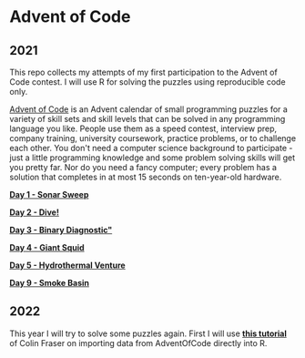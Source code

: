 # Advent of Code

## 2021

This repo collects my attempts of my first participation to the Advent of Code contest. I will use R for solving the puzzles using reproducible code only.

[Advent of Code](https://adventofcode.com/2021) is an Advent calendar of small programming puzzles for a variety of skill sets and skill levels that can be solved in any programming language you like. People use them as a speed contest, interview prep, company training, university coursework, practice problems, or to challenge each other. You don't need a computer science background to participate - just a little programming knowledge and some problem solving skills will get you pretty far. Nor do you need a fancy computer; every problem has a solution that completes in at most 15 seconds on ten-year-old hardware.

**[Day 1 - Sonar Sweep](https://github.com/wdkeyzer/adventofcode2021/blob/main/markdown/md/day01-Sonar_Sweep.md)**

**[Day 2 - Dive!](https://github.com/wdkeyzer/adventofcode2021/blob/main/markdown/md/day02-Dive.md)**

**[Day 3 - Binary Diagnostic"](https://github.com/wdkeyzer/adventofcode2021/blob/main/markdown/day03-Binary_Diagnostic.Rmd)**

**[Day 4 - Giant Squid](https://github.com/wdkeyzer/adventofcode2021/blob/main/markdown/day04-Giant_Squid.Rmd)**

**[Day 5 - Hydrothermal Venture](https://github.com/wdkeyzer/adventofcode2021/blob/main/markdown/md/day05-Hydrothermal_Venture.md)**

**[Day 9 - Smoke Basin]()**

## 2022

This year I will try to solve some puzzles again. First I will use **[this tutorial](https://colin-fraser.net/post/a-quick-tutorial-on-importing-data-from-advent-of-code-into-r/)** of Colin Fraser on importing data from AdventOfCode directly into R.   

